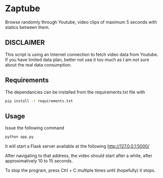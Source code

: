 # Zaptube

Browse randomly through Youtube, video clips of maximum 5 seconds with statics between them.

## DISCLAIMER

This script is using an Internet connection to fetch video data from Youtube. If you have limited data plan, better not use it too much as I am not sure about the real data consumption.

## Requirements

The dependancies can be installed from the requirements.txt file with

```bash
pip install -r requirements.txt
```

## Usage
Issue the following command

```bash
python app.py
```

It will start a Flask server available at the following http://127.0.0.1:5000/

After navigating to that address, the video should start after a while, after approximatively 10 to 15 seconds.

To stop the program, press Ctrl + C multiple times until (hopefully) it stops.